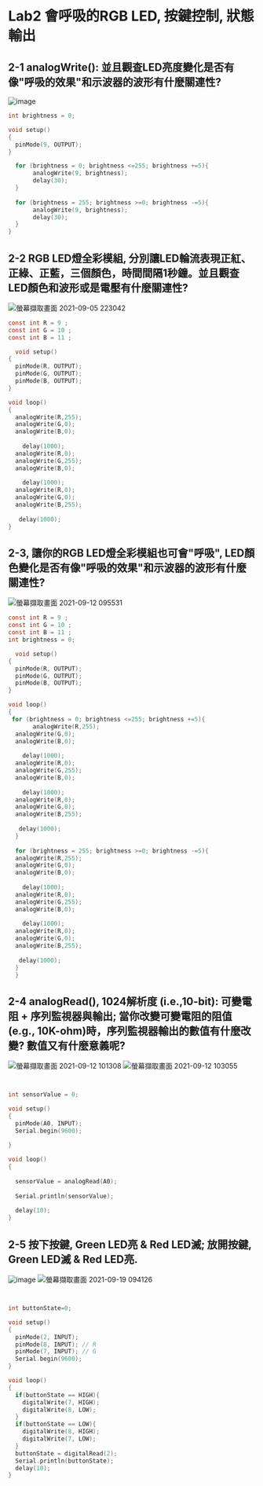 # Lab2 會呼吸的RGB LED,  按鍵控制, 狀態輸出

## 2-1 analogWrite(): 並且觀查LED亮度變化是否有像"呼吸的效果"和示波器的波形有什麼關連性?

![image](https://user-images.githubusercontent.com/89327102/132112778-84441431-1758-4613-841f-012d42b53cea.png)

````c
int brightness = 0;

void setup()
{
  pinMode(9, OUTPUT);
}

  for (brightness = 0; brightness <=255; brightness +=5){
       analogWrite(9, brightness);
       delay(30); 
  }    
  
  for (brightness = 255; brightness >=0; brightness -=5){
       analogWrite(9, brightness);
       delay(30); 
  }
}
````
## 2-2 RGB LED燈全彩模組, 分別讓LED輪流表現正紅、正綠、正藍，三個顏色，時間間隔1秒鐘。並且觀查LED顏色和波形或是電壓有什麼關連性?

![螢幕擷取畫面 2021-09-05 223042](https://user-images.githubusercontent.com/89327102/132130600-05502901-eeea-49e2-808c-841dabce77f7.jpg)

````c
const int R = 9 ;
const int G = 10 ;
const int B = 11 ;

  void setup()
{
  pinMode(R, OUTPUT);
  pinMode(G, OUTPUT);
  pinMode(B, OUTPUT);
}

void loop()
{
  analogWrite(R,255);
  analogWrite(G,0);
  analogWrite(B,0);
    
    delay(1000);
  analogWrite(R,0);
  analogWrite(G,255);
  analogWrite(B,0);
    
    delay(1000); 
  analogWrite(R,0);
  analogWrite(G,0);
  analogWrite(B,255);
  
   delay(1000); 
}
````

## 2-3, 讓你的RGB LED燈全彩模組也可會"呼吸", LED顏色變化是否有像"呼吸的效果"和示波器的波形有什麼關連性?

![螢幕擷取畫面 2021-09-12 095531](https://user-images.githubusercontent.com/89327102/132968047-973ca7d8-449f-4aac-ab43-09035f634c7d.jpg)

````c
const int R = 9 ;
const int G = 10 ;
const int B = 11 ;
int brightness = 0;

  void setup()
{
  pinMode(R, OUTPUT);
  pinMode(G, OUTPUT);
  pinMode(B, OUTPUT);
}

void loop()
{
 for (brightness = 0; brightness <=255; brightness +=5){
       analogWrite(R,255);
  analogWrite(G,0);
  analogWrite(B,0);
    
    delay(1000);
  analogWrite(R,0);
  analogWrite(G,255);
  analogWrite(B,0);
    
    delay(1000); 
  analogWrite(R,0);
  analogWrite(G,0);
  analogWrite(B,255);
  
   delay(1000); 
  }    
  
  for (brightness = 255; brightness >=0; brightness -=5){
  analogWrite(R,255);
  analogWrite(G,0);
  analogWrite(B,0);
   
    delay(1000);
  analogWrite(R,0);
  analogWrite(G,255);
  analogWrite(B,0);
    
    delay(1000); 
  analogWrite(R,0);
  analogWrite(G,0);
  analogWrite(B,255);
  
   delay(1000); 
  }
  }
  ````
## 2-4 analogRead(), 1024解析度 (i.e.,10-bit): 可變電阻 + 序列監視器與輸出; 當你改變可變電阻的阻值(e.g., 10K-ohm)時，序列監視器輸出的數值有什麼改變? 數值又有什麼意義呢? 

![螢幕擷取畫面 2021-09-12 101308](https://user-images.githubusercontent.com/89327102/132969182-dc6e62d5-f8c2-4b5a-97d0-4e34babd9fda.jpg)
![螢幕擷取畫面 2021-09-12 103055](https://user-images.githubusercontent.com/89327102/132969544-e900d31d-0599-4c05-a1b3-cf855b982c22.jpg)


````c


int sensorValue = 0;

void setup()
{
  pinMode(A0, INPUT);
  Serial.begin(9600);
 
}

void loop()
{
  
  sensorValue = analogRead(A0);
 
  Serial.println(sensorValue);
 
  delay(10); 
}
````

## 2-5 按下按鍵, Green LED亮 & Red LED滅; 放開按鍵, Green LED滅 & Red LED亮.

![image](https://user-images.githubusercontent.com/89327102/132969440-a37e3d32-22f9-447e-9962-2674451ef8d3.png)
![螢幕擷取畫面 2021-09-19 094126](https://user-images.githubusercontent.com/89327102/133912790-27317b7f-d28a-45c1-9f45-d1316ccb50de.jpg)


````c


int buttonState=0;

void setup()
{
  pinMode(2, INPUT);
  pinMode(8, INPUT); // R
  pinMode(7, INPUT); // G
  Serial.begin(9600);
}

void loop()
{
  if(buttonState == HIGH){
    digitalWrite(7, HIGH);
    digitalWrite(8, LOW);
  }
  if(buttonState == LOW){
    digitalWrite(8, HIGH);
    digitalWrite(7, LOW);
  }
  buttonState = digitalRead(2);
  Serial.println(buttonState);
  delay(10);
}
````
